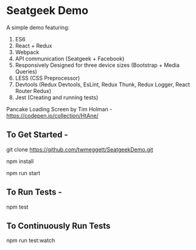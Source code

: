 # Seatgeek Demo

A simple demo featuring: 

1. ES6
2. React + Redux
3. Webpack
4. API communication (Seatgeek + Facebook)
5. Responsively Designed for three device sizes (Bootstrap + Media Queries)
6. LESS (CSS Preprocessor)
7. Devtools (Redux Devtools, EsLint, Redux Thunk, Redux Logger, React Router Redux)
8. Jest (Creating and running tests)

Pancake Loading Screen by Tim Holman - https://codepen.io/collection/HtAne/

## To Get Started -

git clone https://github.com/twmeggett/SeatgeekDemo.git

npm install

npm run start


## To Run Tests -

npm test

## To Continuously Run Tests

npm run test:watch